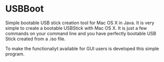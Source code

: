 

# USBBoot
Simple bootable USB stick creation tool for Mac OS X in Java.
It is very simple to create a bootable USBStick with Mac OS X. 
It is just a few commands on your command line and you have 
perfectly bootable USB Stick created from a .iso file.

To make the functionaliyt available for GUI users is developed this
simple program.

